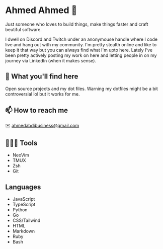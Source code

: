# Ahmed Ahmed 🚀

Just someone who loves to build things, make things faster and craft beutiful software.

I dwell on Discord and Twitch under an anonymouse handle where I code live and hang out with my community.
I'm pretty stealth online and like to keep it that way but you can always find what I'm upto here. Lately
I've been pretty actively posting my work on here and letting people in on my journey via LinkedIn (when it makes sense).

## 📝 What you'll find here

Open source projects and my dot files. Warning my dotfiles might be a bit controversial lol but it works for me.

## 📫 How to reach me

✉️ ahmedabdibusiness@gmail.com

## 👨🏽‍💻 Tools

- NeoVim
- TMUX
- Zsh
- Git

## Languages

- JavaScript
- TypeScript
- Python
- Go
- CSS/Tailwind
- HTML
- Markdown
- Ruby
- Bash

